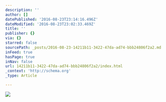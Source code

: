 ```yaml
---
description: ''
author: []
datePublished: '2016-08-23T23:14:16.496Z'
dateModified: '2016-08-23T23:02:33.469Z'
title: ''
publisher: {}
via: {}
starred: false
sourcePath: _posts/2016-08-23-14211b11-3422-47da-ad74-bbb24806f2a2.md
inFeed: true
hasPage: true
inNav: false
url: 14211b11-3422-47da-ad74-bbb24806f2a2/index.html
_context: 'http://schema.org'
_type: Article

---
```

![](https://the-grid-user-content.s3-us-west-2.amazonaws.com/61f976c8-5dae-46f1-b844-55596174b8e0.jpg)
